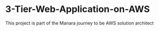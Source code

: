 # 3-Tier-Web-Application-on-AWS
This project is part of the Manara journey to be AWS solution architect
